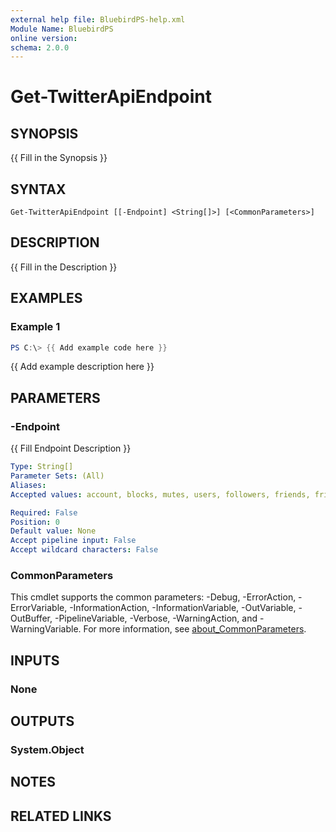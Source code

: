 ```yaml
---
external help file: BluebirdPS-help.xml
Module Name: BluebirdPS
online version:
schema: 2.0.0
---
```


# Get-TwitterApiEndpoint

## SYNOPSIS
{{ Fill in the Synopsis }}

## SYNTAX

```
Get-TwitterApiEndpoint [[-Endpoint] <String[]>] [<CommonParameters>]
```

## DESCRIPTION
{{ Fill in the Description }}

## EXAMPLES

### Example 1
```powershell
PS C:\> {{ Add example code here }}
```

{{ Add example description here }}

## PARAMETERS

### -Endpoint
{{ Fill Endpoint Description }}

```yaml
Type: String[]
Parameter Sets: (All)
Aliases:
Accepted values: account, blocks, mutes, users, followers, friends, friendships, lists, help

Required: False
Position: 0
Default value: None
Accept pipeline input: False
Accept wildcard characters: False
```

### CommonParameters
This cmdlet supports the common parameters: -Debug, -ErrorAction, -ErrorVariable, -InformationAction, -InformationVariable, -OutVariable, -OutBuffer, -PipelineVariable, -Verbose, -WarningAction, and -WarningVariable. For more information, see [about_CommonParameters](http://go.microsoft.com/fwlink/?LinkID=113216).

## INPUTS

### None

## OUTPUTS

### System.Object
## NOTES

## RELATED LINKS

